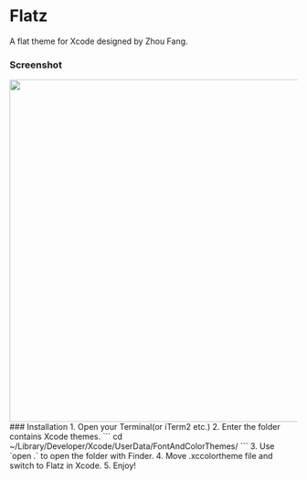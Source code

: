 # Flatz
A flat theme for Xcode designed by Zhou Fang.
### Screenshot
<img src="https://cdn.rawgit.com/houshuu/Flats-Xcode-Theme/master/Res/Flatz-theme.jpeg" width="600px"/>
### Installation
1. Open your Terminal(or iTerm2 etc.)
2. Enter the folder contains Xcode themes.
```
cd ~/Library/Developer/Xcode/UserData/FontAndColorThemes/
```
3. Use `open .` to open the folder with Finder.
4. Move .xccolortheme file and switch to Flatz in Xcode.
5. Enjoy!
